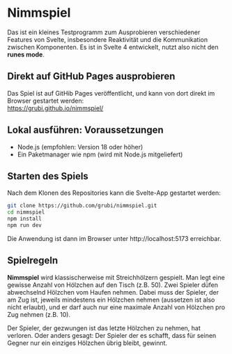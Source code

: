 # Nimmspiel

Das ist ein kleines Testprogramm zum Ausprobieren verschiedener Features von Svelte, insbesondere Reaktivität und die Kommunikation zwischen Komponenten. Es ist in Svelte 4 entwickelt, nutzt also nicht den **runes mode**.

## Direkt auf GitHub Pages ausprobieren

Das Spiel ist auf GitHib Pages veröffentlicht, und kann von dort direkt im Browser gestartet werden:  
https://grubi.github.io/nimmspiel/

## Lokal ausführen: Voraussetzungen

- Node.js (empfohlen: Version 18 oder höher)
- Ein Paketmanager wie npm (wird mit Node.js mitgeliefert)

## Starten des Spiels

Nach dem Klonen des Repositories kann die Svelte-App gestartet werden:

```bash
git clone https://github.com/grubi/nimmspiel.git
cd nimmspiel
npm install
npm run dev
```

Die Anwendung ist dann im Browser unter http://localhost:5173 erreichbar.

## Spielregeln

**Nimmspiel** wird klassischerweise mit Streichhölzern gespielt. Man legt eine gewisse Anzahl von Hölzchen auf den Tisch (z.B. 50). Zwei Spieler düfen abwechselnd Hölzchen vom Haufen nehmen. Dabei muss der Spieler, der am Zug ist, jeweils mindestens ein Hölzchen nehmen (aussetzen ist also nicht erlaubt), und er darf auch nur eine maximale Anzahl von Hölzchen pro Zug nehmen (z.B. 10).

Der Spieler, der gezwungen ist das letzte Hölzchen zu nehmen, hat verloren. Oder anders gesagt: Der Spieler der es schafft, dass für seinen Gegner nur ein einziges Hölzchen übrig bleibt, gewinnt.